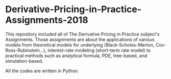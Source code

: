 # Derivative-Pricing-in-Practice-Assignments-2018
This repository included all of The Derivative Pricing in Practice subject's Assignments. Those assignments are about the applications of various models from theoretical models for underlying (Black-Scholes-Merton, Cox-Ross-Rubinstein...), interest-rate modeling (short-term rate model) to practical methods such as analytical formula, PDE, tree-based, and simulation-based.

All the codes are written in Python. 

